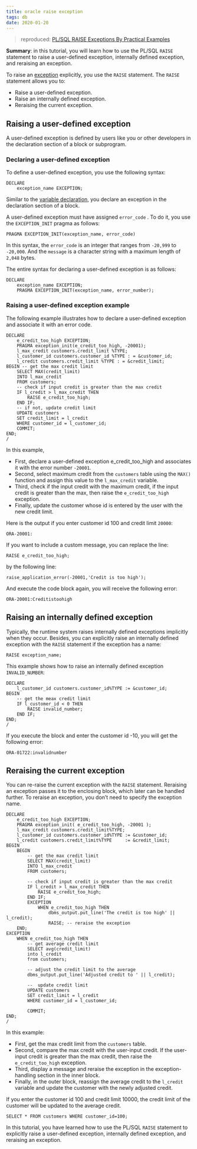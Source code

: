 ```yaml
---
title: oracle raise exception
tags: db
date: 2020-01-20
---
```


> reproduced: [PL/SQL RAISE Exceptions By Practical Examples](https://www.oracletutorial.com/plsql-tutorial/plsql-raise/)

**Summary**: in this tutorial, you will learn how to use the PL/SQL `RAISE` statement to raise a user-defined exception, internally defined exception, and reraising an exception.

To raise an [exception](https://www.oracletutorial.com/plsql-tutorial/plsql-exception/) explicitly, you use the `RAISE` statement. The `RAISE` statement allows you to:

-   Raise a user-defined exception.
-   Raise an internally defined exception.
-   Reraising the current exception.

## Raising a user-defined exception

A user-defined exception is defined by users like you or other developers in the declaration section of a block or subprogram.

### Declaring a user-defined exception

To define a user-defined exception, you use the following syntax:

```plsql
DECLARE
	exception_name EXCEPTION;
```

Similar to the [variable declaration](https://www.oracletutorial.com/plsql-tutorial/plsql-variables/), you declare an exception in the declaration section of a block.

A user-defined exception must have assigned `error_code` . To do it, you use the `EXCEPTION_INIT` pragma as follows:

```plsql
PRAGMA EXCEPTION_INIT(exception_name, error_code)
```

In this syntax, the `error_code` is an integer that ranges from `-20,999` to `-20,000`. And the `message` is a character string with a maximum length of `2,048` bytes.

The entire syntax for declaring a user-defined exception is as follows:

```plsql
DECLARE
	exception_name EXCEPTION;
 	PRAGMA EXCEPTION_INIT(exception_name, error_number);
```

### Raising a user-defined exception example

The following example illustrates how to declare a user-defined exception and associate it with an error code.

```plsql
DECLARE
    e_credit_too_high EXCEPTION;
    PRAGMA exception_init(e_credit_too_high, -20001);
    l_max_credit customers.credit_limit %TYPE;
    l_customer_id customers.customer_id %TYPE : = &customer_id;
    l_credit customers.credit_limit %TYPE : = &credit_limit;
BEGIN -- get the max credit limit
    SELECT MAX(credit_limit)
    INTO l_max_credit
    FROM customers;
    -- check if input credit is greater than the max credit
    IF l_credit > l_max_credit THEN
    	RAISE e_credit_too_high;
    END IF;
    -- if not, update credit limit
    UPDATE customers
    SET credit_limit = l_credit
    WHERE customer_id = l_customer_id;
    COMMIT;
END;
/
```

In this example,

-   First, declare a user-defined exception e_credit_too_high and associates it with the error number `-20001`.
-   Second, select maximum credit from the `customers` table using the `MAX()` function and assign this value to the `l_max_credit` variable.
-   Third, check if the input credit with the maximum credit, if the input credit is greater than the max, then raise the `e_credit_too_high` exception.
-   Finally, update the customer whose id is entered by the user with the new credit limit.

Here is the output if you enter customer id 100 and credit limit `20000`:

```plsql
ORA-20001:
```

If you want to include a custom message, you can replace the line:

```plsql
RAISE e_credit_too_high;
```

by the following line:

```plsql
raise_application_error(-20001,'Credit is too high');
```

And execute the code block again, you will receive the following error:

```plsql
ORA-20001:Creditistoohigh
```

## Raising an internally defined exception

Typically, the runtime system raises internally defined exceptions implicitly when they occur. Besides, you can explicitly raise an internally defined exception with the `RAISE` statement if the exception has a name:

```plsql
RAISE exception_name;
```

This example shows how to raise an internally defined exception `INVALID_NUMBER`:

```plsql
DECLARE
    l_customer_id customers.customer_id%TYPE := &customer_id;
BEGIN
    -- get the meax credit limit
    IF l_customer_id < 0 THEN
        RAISE invalid_number;
    END IF;
END;
/
```

If you execute the block and enter the customer id -10, you will get the following error:

```plsql
ORA-01722:invalidnumber
```

## Reraising the current exception

You can re-raise the current exception with the `RAISE` statement. Reraising an exception passes it to the enclosing block, which later can be handled further. To reraise an exception, you don’t need to specify the exception name.

```plsql
DECLARE
    e_credit_too_high EXCEPTION;
    PRAGMA exception_init( e_credit_too_high, -20001 );
    l_max_credit customers.credit_limit%TYPE;
    l_customer_id customers.customer_id%TYPE := &customer_id;
    l_credit customers.credit_limit%TYPE     := &credit_limit;
BEGIN
    BEGIN
        -- get the max credit limit
        SELECT MAX(credit_limit)
        INTO l_max_credit
        FROM customers;

        -- check if input credit is greater than the max credit
        IF l_credit > l_max_credit THEN
            RAISE e_credit_too_high;
        END IF;
        EXCEPTION
            WHEN e_credit_too_high THEN
                dbms_output.put_line('The credit is too high' || l_credit);
                RAISE; -- reraise the exception
    END;
EXCEPTION
    WHEN e_credit_too_high THEN
        -- get average credit limit
        SELECT avg(credit_limit)
        into l_credit
        from customers;

        -- adjust the credit limit to the average
        dbms_output.put_line('Adjusted credit to ' || l_credit);

        --  update credit limit
        UPDATE customers
        SET credit_limit = l_credit
        WHERE customer_id = l_customer_id;

        COMMIT;
END;
/
```

In this example:

-   First, get the max credit limit from the `customers` table.
-   Second, compare the max credit with the user-input credit. If the user-input credit is greater than the max credit, then raise the `e_credit_too_high` exception.
-   Third, display a message and reraise the exception in the exception-handling section in the inner block.
-   Finally, in the outer block, reassign the average credit to the `l_credit` variable and update the customer with the newly adjusted credit.

If you enter the customer id 100 and credit limit 10000, the credit limit of the customer will be updated to the average credit.

```plsql
SELECT * FROM customers WHERE customer_id=100;
```

In this tutorial, you have learned how to use the PL/SQL `RAISE` statement to explicitly raise a user-defined exception, internally defined exception, and reraising an exception.
